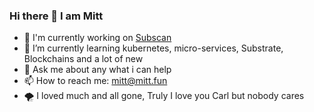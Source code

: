 ### Hi there 👋 I am Mitt 
- 🔭 I'm currently working on [Subscan](https://www.subscan.io)
- 🌱 I’m currently learning kubernetes, micro-services, Substrate, Blockchains and a lot of new
- 💬 Ask me about any what i can help
- 📫 How to reach me: mitt@mitt.fun
- 🌪 I loved much and all gone, Truly I love you Carl but nobody cares

<!--
**MittWillson/MittWillson** is a ✨ _special_ ✨ repository because its `README.md` (this file) appears on your GitHub profile.

Here are some ideas to get you started:

- 🔭 I’m currently working on ...
- 🌱 I’m currently learning ...
- 👯 I’m looking to collaborate on ...
- 🤔 I’m looking for help with ...
- 💬 Ask me about ...
- 📫 How to reach me: ...
- 😄 Pronouns: ...
- ⚡ Fun fact: ...
-->


